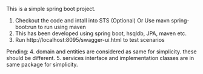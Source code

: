 
This is a simple spring boot project.

1. Checkout the code and intall into STS (Optional) Or Use mavn spring-boot:run to run 
   using maven
2. This has been developed using spring boot, hsqldb, JPA, maven etc.
3. Run http://localhost:8095/swagger-ui.html to test scenarios


Pending:
4. domain and entities are considered as same for simplicity. these should be different.
5. services interface and implementation classes are in same package for simplicity.


   


